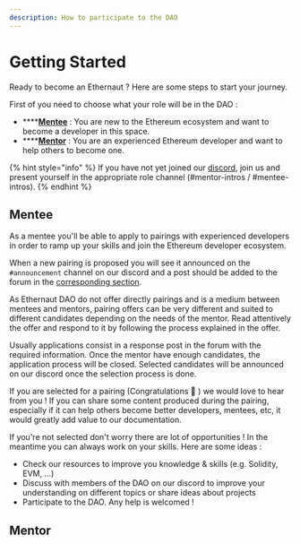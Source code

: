 ```yaml
---
description: How to participate to the DAO
---
```


# Getting Started

Ready to become an Ethernaut ? Here are some steps to start your journey.

First of you need to choose what your role will be in the DAO :

* \*\*\*\*[**Mentee**](getting-started.md#mentee) : You are new to the Ethereum ecosystem and want to become a developer in this space.
* \*\*\*\*[**Mentor**](getting-started.md#mentor) : You are an experienced Ethereum developer and want to help others to become one.

{% hint style="info" %}
If you have not yet joined our [discord](https://discord.gg/RQ5WYDxUF3), join us and present yourself in the appropriate role channel (#mentor-intros / #mentee-intros).
{% endhint %}

## Mentee

As a mentee you'll be able to apply to pairings with experienced developers in order to ramp up your skills and join the Ethereum developer ecosystem.

When a new pairing is proposed you will see it announced on the `#announcement` channel on our discord and a post should be added to the forum in the [corresponding section](https://forum.ethernautdao.io/c/pairing/6).

As Ethernaut DAO do not offer directly pairings and is a medium between mentees and mentors, pairing offers can be very different and suited to different candidates depending on the needs of the mentor. Read attentively the offer and respond to it by following the process explained in the offer.

Usually applications consist in a response post in the forum with the required information. Once the mentor have enough candidates, the application process will be closed. Selected candidates will be announced on our discord once the selection process is done.

If you are selected for a pairing (Congratulations 🎉 ) we would love to hear from you ! If you can share some content produced during the pairing, especially if it can help others become better developers, mentees, etc, it would greatly add value to our documentation.

If you're not selected don't worry there are lot of opportunities ! In the meantime you can always work on your skills. Here are some ideas :

* Check our resources to improve you knowledge & skills (e.g. Solidity, EVM, ...)
* Discuss with members of the DAO on our discord to improve your understanding on different topics or share ideas about projects
* Participate to the DAO. Any help is welcomed ! 

## Mentor
